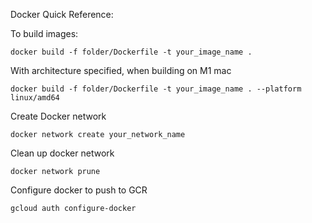 Docker Quick Reference:

To build images:
```
docker build -f folder/Dockerfile -t your_image_name .
```

With architecture specified, when building on M1 mac
```
docker build -f folder/Dockerfile -t your_image_name . --platform linux/amd64
```


Create Docker network
```
docker network create your_network_name 
```

Clean up docker network
```
docker network prune
```


Configure docker to push to GCR
```
gcloud auth configure-docker
```

